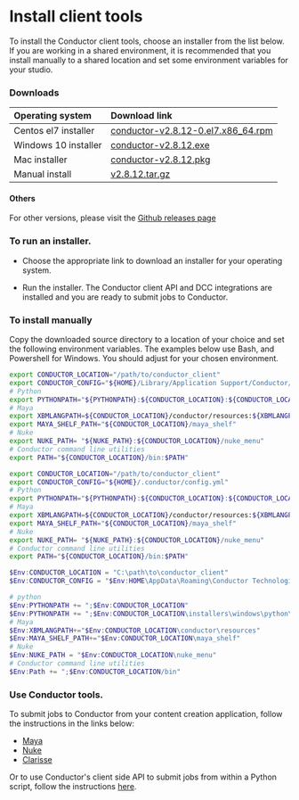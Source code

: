 # Install client tools

To install the Conductor client tools, choose an installer from the list below. If you are working in a shared environment, it is recommended that you install manually to a shared location and set some environment variables for your studio.

### Downloads

|Operating system| Download link | 
|:------------|:-------------|
|Centos el7 installer|  [conductor-v2.8.12-0.el7.x86_64.rpm](https://github.com/AtomicConductor/conductor_client/releases/download/v2.8.12/conductor-v2.8.12-0.el7.x86_64.rpm) |
|Windows 10 installer|  [conductor-v2.8.12.exe](https://github.com/AtomicConductor/conductor_client/releases/download/v2.8.12/conductor-v2.8.12.exe) |
|Mac installer|  [conductor-v2.8.12.pkg](https://github.com/AtomicConductor/conductor_client/releases/download/v2.8.12/conductor-v2.8.12.pkg) |
|Manual install|  [v2.8.12.tar.gz](https://github.com/AtomicConductor/conductor_client/archive/v2.8.12.tar.gz) |

#### Others

For other versions, please visit the [Github releases page](https://github.com/AtomicConductor/conductor_client/releases)
 

### To run an installer.

- Choose the appropriate link to download an installer for your operating system.

- Run the installer. The Conductor client API and DCC integrations are installed and you are ready to submit jobs to Conductor. 

### To install manually
 
Copy the downloaded source directory to a location of your choice and set the following environment variables. The examples below use Bash, and Powershell for Windows. You should adjust for your chosen environment.

``` bash fct_label="Mac"
export CONDUCTOR_LOCATION="/path/to/conductor_client"
export CONDUCTOR_CONFIG="${HOME}/Library/Application Support/Conductor/config.yml"
# Python
export PYTHONPATH="${PYTHONPATH}:${CONDUCTOR_LOCATION}:${CONDUCTOR_LOCATION}/installers/osx/python/lib/python2.7/site-packages"
# Maya
export XBMLANGPATH=${CONDUCTOR_LOCATION}/conductor/resources:${XBMLANGPATH}
export MAYA_SHELF_PATH="${CONDUCTOR_LOCATION}/maya_shelf"
# Nuke
export NUKE_PATH= "${NUKE_PATH}:${CONDUCTOR_LOCATION}/nuke_menu"
# Conductor command line utilities
export PATH="${CONDUCTOR_LOCATION}/bin:$PATH"

```

``` bash fct_label="Linux" 
export CONDUCTOR_LOCATION="/path/to/conductor_client"
export CONDUCTOR_CONFIG="${HOME}/.conductor/config.yml"
# Python
export PYTHONPATH="${PYTHONPATH}:${CONDUCTOR_LOCATION}:${CONDUCTOR_LOCATION}/python/lib/python2.7/site-packages"
# Maya
export XBMLANGPATH=${CONDUCTOR_LOCATION}/conductor/resources:${XBMLANGPATH}
export MAYA_SHELF_PATH="${CONDUCTOR_LOCATION}/maya_shelf"
# Nuke
export NUKE_PATH= "${NUKE_PATH}:${CONDUCTOR_LOCATION}/nuke_menu"
# Conductor command line utilities
export PATH="${CONDUCTOR_LOCATION}/bin:$PATH"
```

``` powershell fct_label="Windows"
$Env:CONDUCTOR_LOCATION = "C:\path\to\conductor_client"
$Env:CONDUCTOR_CONFIG = "$Env:HOME\AppData\Roaming\Conductor Technologies\Conductor\config.yml"

# python
$Env:PYTHONPATH += ";$Env:CONDUCTOR_LOCATION"
$Env:PYTHONPATH += ";$Env:CONDUCTOR_LOCATION\installers\windows\python\Lib\site-packages"
# Maya
$Env:XBMLANGPATH+="$Env:CONDUCTOR_LOCATION\conductor\resources"
$Env:MAYA_SHELF_PATH+="$Env:CONDUCTOR_LOCATION\maya_shelf"
# Nuke
$Env:NUKE_PATH = "$Env:CONDUCTOR_LOCATION\nuke_menu"
# Conductor command line utilities
$Env:Path += ";$Env:CONDUCTOR_LOCATION/bin"
```

### Use Conductor tools.

To submit jobs to Conductor from your content creation application, follow the instructions in the links below:

* [Maya](plugins/maya.md)
* [Nuke](plugins/maya.md)
* [Clarisse](plugins/maya.md)

Or to use Conductor's client side API to submit jobs from within a Python script, follow the instructions [here](commandline.md).
 